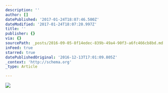 ```yaml
---
description: ''
author: []
datePublished: '2017-01-24T18:07:46.500Z'
dateModified: '2017-01-24T18:07:20.997Z'
title: ''
publisher: {}
via: {}
sourcePath: _posts/2016-09-05-8f14edec-839b-49a4-90f3-a6fc466cb8bd.md
inFeed: true
starred: true
datePublishedOriginal: '2016-12-13T17:01:09.805Z'
_context: 'http://schema.org'
_type: Article

---
```

![](https://the-grid-user-content.s3-us-west-2.amazonaws.com/a9f54e57-056f-4f02-8090-9b78db6500fc.jpg)